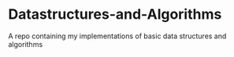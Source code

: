 # Datastructures-and-Algorithms
A repo containing my implementations of basic data structures and algorithms
